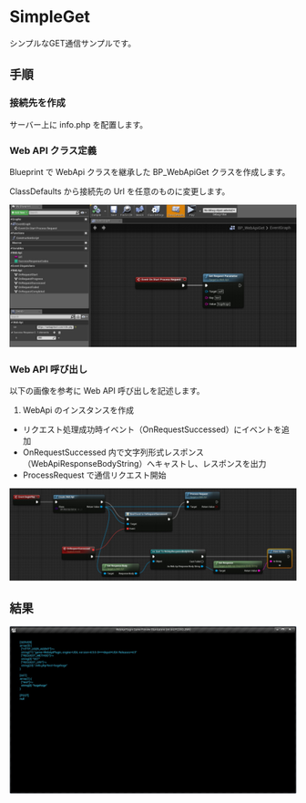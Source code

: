 ﻿SimpleGet
==================================

シンプルなGET通信サンプルです。

## 手順

### 接続先を作成

サーバー上に info.php を配置します。

### Web API クラス定義

Blueprint で WebApi クラスを継承した BP_WebApiGet クラスを作成します。

ClassDefaults から接続先の Url を任意のものに変更します。

![SimpleGet_01.jpg](/Examples/01_SimpleGet/SimpleGet_01.jpg)

### Web API 呼び出し

以下の画像を参考に Web API 呼び出しを記述します。

1. WebApi のインスタンスを作成
* リクエスト処理成功時イベント（OnRequestSuccessed）にイベントを追加
* OnRequestSuccessed 内で文字列形式レスポンス（WebApiResponseBodyString）へキャストし、レスポンスを出力
* ProcessRequest で通信リクエスト開始

![SimpleGet_02.jpg](/Examples/01_SimpleGet/SimpleGet_02.jpg)

## 結果

![SimpleGet_03.jpg](/Examples/01_SimpleGet/SimpleGet_03.jpg)

